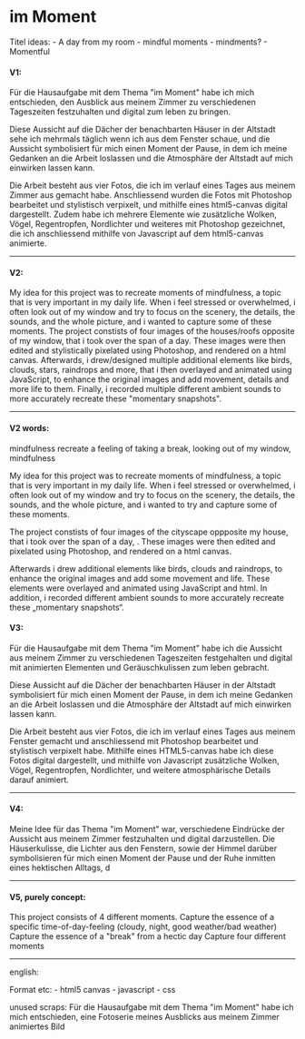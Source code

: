 # im Moment

Titel ideas:
    - A day from my room
    - mindful moments
    - mindments?
    - Momentful




#### V1:

Für die Hausaufgabe mit dem Thema "im Moment" habe ich mich entschieden, den Ausblick aus meinem Zimmer zu verschiedenen Tageszeiten 
festzuhalten und digital zum leben zu bringen.

Diese Aussicht auf die Dächer der benachbarten Häuser in der Altstadt sehe ich mehrmals täglich wenn ich aus dem Fenster schaue, und
die Aussicht symbolisiert für mich einen Moment der Pause, in dem ich meine Gedanken an die Arbeit loslassen und die Atmosphäre der Altstadt
auf mich einwirken lassen kann.

Die Arbeit besteht aus vier Fotos, die ich im verlauf eines Tages aus meinem Zimmer aus gemacht habe. Anschliessend wurden die Fotos mit
Photoshop bearbeitet und stylistisch verpixelt, und mithilfe eines html5-canvas digital dargestellt. Zudem habe ich mehrere Elemente wie
zusätzliche Wolken, Vögel, Regentropfen, Nordlichter und weiteres mit Photoshop gezeichnet, die ich anschliessend mithilfe von Javascript 
auf dem html5-canvas animierte.













___

#### V2:


My idea for this project was to recreate moments of mindfulness, a topic that is very important in my 
daily life. When i feel stressed or overwhelmed, i often look out of my window and try to focus on the scenery, the
details, the sounds, and the whole picture, and i wanted to capture some of these moments.
The project constists of four images of the houses/roofs opposite of my window, that i took  over the span of a day.
These images were then edited and stylistically pixelated using Photoshop, and rendered on a html canvas. Afterwards,
i drew/designed multiple additional elements like birds, clouds, stars, raindrops and more, that i then overlayed and
animated using JavaScript, to enhance the original images and add movement, details and more life to them. Finally, i
recorded multiple different ambient sounds to more accurately recreate these "momentary snapshots".


___

#### V2 words:

mindfulness
recreate a feeling of taking a break, looking out of my window, mindfulness


My idea for this project was to recreate moments of mindfulness, a topic that 
is very important in my daily life. When i feel stressed or overwhelmed, i often look out of my window and try to focus on the scenery, the details, the sounds, and the whole picture, and i wanted to try and capture some of these moments.

The project constists of four images of the cityscape oppposite my house, that i took over the span of a day, . These images were then edited and pixelated using Photoshop, and rendered on a html canvas. 

Afterwards i drew additional elements like birds, clouds and raindrops, to 
enhance the original images and add some movement and life. These elements were overlayed and animated using JavaScript and html. In addition, i recorded different ambient sounds to more accurately recreate these „momentary 
snapshots“.


























#### V3: 

Für die Hausaufgabe mit dem Thema "im Moment" habe ich die Aussicht aus meinem Zimmer zu verschiedenen Tageszeiten festgehalten und 
digital mit animierten Elementen und Geräuschkulissen zum leben gebracht. 

Diese Aussicht auf die Dächer der benachbarten Häuser in der Altstadt symbolisiert für mich einen Moment der Pause, in dem ich meine 
Gedanken an die Arbeit loslassen und die Atmosphäre der Altstadt auf mich einwirken lassen kann.

Die Arbeit besteht aus vier Fotos, die ich im verlauf eines Tages aus meinem Fenster gemacht und anschliessend mit
Photoshop bearbeitet und stylistisch verpixelt habe. Mithilfe eines HTML5-canvas habe ich diese Fotos digital dargestellt, und mithilfe von Javascript zusätzliche Wolken, Vögel, Regentropfen, Nordlichter, und weitere atmosphärische Details darauf animiert.

___

#### V4:

Meine Idee für das Thema "im Moment" war, verschiedene Eindrücke der Aussicht aus meinem Zimmer festzuhalten und digital darzustellen.
Die Häuserkulisse, die Lichter aus den Fenstern, sowie der Himmel darüber symbolisieren für mich einen Moment der Pause und der Ruhe
inmitten eines hektischen Alltags, d

___

#### V5, purely concept:

This project consists of 4 different moments.
Capture the essence of a specific time-of-day-feeling (cloudy, night, good weather/bad weather)
Capture the essence of a "break" from a hectic day
Capture four different moments


___






english:





Format etc:
    - html5 canvas
    - javascript
    - css

unused scraps:
Für die Hausaufgabe mit dem Thema "im Moment" habe ich mich entschieden, eine Fotoserie meines Ausblicks aus meinem Zimmer animiertes Bild
